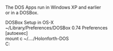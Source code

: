 The DOS Apps run in Windows XP and earlier  
or in a DOSBox.

DOSBox Setup in OS-X    
~/Library/Preferences/DOSBox 0.74 Preferences  
[autoexec]  
mount c  ~/..../Holonforth-DOS  
C:

